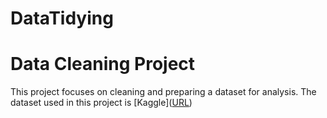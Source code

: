 # DataTidying

# Data Cleaning Project
This project focuses on cleaning and preparing a dataset for analysis. 
The dataset used in this project is [Kaggle]([URL](https://www.kaggle.com/datasets/wspirat/germany-used-cars-dataset-2023 )) 
